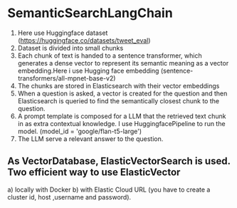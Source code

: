 # SemanticSearchLangChain
1. Here use Huggingface dataset (https://huggingface.co/datasets/tweet_eval)
2. Dataset is divided into small chunks
3. Each chunk of text is handed to a sentence transformer, which generates a dense vector to represent its semantic meaning as a vector embedding.Here i use Hugging face embedding (sentence-transformers/all-mpnet-base-v2)
4. The chunks are stored in Elasticsearch with their vector embeddings
5. When a question is asked, a vector is created for the question and then Elasticsearch is queried to find the  semantically closest chunk to the question.
6. A prompt template is composed for a LLM that  the retrieved text chunk in as extra contextual knowledge. I use HuggingfacePipeline to run the model. (model_id = 'google/flan-t5-large')
7. The LLM serve a relevant answer to the question.
## As VectorDatabase, ElasticVectorSearch is used. Two efficient way to use ElasticVector 
 a) locally with Docker
 b) with Elastic Cloud URL (you have to create a cluster id, host ,username and password).
